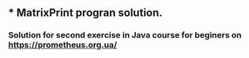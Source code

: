 ## * MatrixPrint progran solution.


### Solution for second exercise in Java course for beginers on https://prometheus.org.ua/

